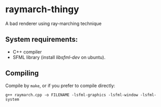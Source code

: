# raymarch-thingy

A bad renderer using ray-marching technique


## System requirements:

* C++ compiler
* SFML library (install _libsfml-dev_ on ubuntu).


## Compiling

Compile by `make`, or if you prefer to compile directly:

    g++ raymarch.cpp -o FILENAME -lsfml-graphics -lsfml-window -lsfml-system

